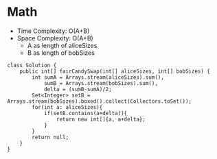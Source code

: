 # Math
* Time Complexity: O(A+B)
* Space Complexity: O(A+B)
	* A as length of aliceSizes
	* B as length of bobSizes
```
class Solution {
    public int[] fairCandySwap(int[] aliceSizes, int[] bobSizes) {
        int sumA = Arrays.stream(aliceSizes).sum(),
            sumB = Arrays.stream(bobSizes).sum(),
            delta = (sumB-sumA)/2;
        Set<Integer> setB = Arrays.stream(bobSizes).boxed().collect(Collectors.toSet());
        for(int a: aliceSizes){
            if(setB.contains(a+delta)){
                return new int[]{a, a+delta};
            }
        }
        return null;
    }
}
```